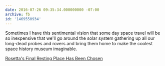 ```yaml
---
date: 2016-07-26 09:35:34.000000000 -07:00
archive: fb
id: '1469550934'
---
```


Sometimes I have this sentimental vision that some day space travel will be so inexpensive that we'll go around the solar system gathering up all our long-dead probes and rovers and bring them home to make the coolest space history museum imaginable.

[Rosetta's Final Resting Place Has Been Chosen](http://www.slate.com/blogs/bad_astronomy/2016/07/23/rosetta_s_final_resting_place_has_been_chosen.html)
